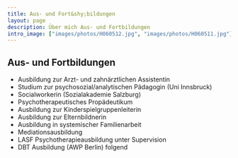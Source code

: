 ```yaml
---
title: Aus- und Fort&shy;bildungen
layout: page
description: Über mich Aus- und Fortbildungen
intro_image: ["images/photos/H060512.jpg", "images/photos/H060511.jpg"]
---
```


## Aus- und Fortbildungen
* Ausbildung zur Arzt- und zahnärztlichen Assistentin
* Studium zur  psychosozial/analytischen Pädagogin (Uni Innsbruck)
* Socialworkerin (Sozialakademie Salzburg)
* Psychotherapeutisches Propädeutikum
* Ausbildung zur Kinderspielgruppenleiterin
* Ausbildung zur Elternbildnerin
* Ausbildung in systemischer Familienarbeit
* Mediationsausbildung
* LASF Psychotherapieausbildung unter Supervision
* DBT Ausbildung (AWP Berlin) folgend